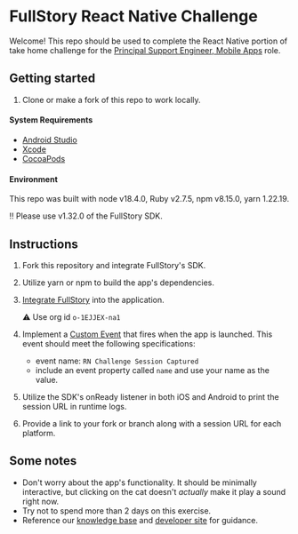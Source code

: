 # FullStory React Native Challenge
Welcome! This repo should be used to complete the React Native portion of take home challenge for the [Principal Support Engineer, Mobile Apps](https://www.fullstory.com/careers/jobs/6423283002/?gh_jid=6423283002) role.

## Getting started

1. Clone or make a fork of this repo to work locally.

#### System Requirements
- [Android Studio](https://developer.android.com/studio)
- [Xcode](https://developer.apple.com/xcode)
- [CocoaPods](https://cocoapods.org/)

#### Environment
This repo was built with node v18.4.0, Ruby v2.7.5, npm v8.15.0, yarn 1.22.19.

‼ Please use v1.32.0 of the FullStory SDK.

## Instructions

1. Fork this repository and integrate FullStory's SDK.
2. Utilize yarn or npm to build the app's dependencies.
3. [Integrate FullStory](https://help.fullstory.com/hc/en-us/articles/360052419133-Getting-Started-with-FullStory-React-Native-Capture) into the application.

    ⚠️ Use org id `o-1EJJEX-na1`

4. Implement a [Custom Event](https://developer.fullstory.com/custom-events) that fires when the app is launched. This event should meet the following specifications:

    - event name: `RN Challenge Session Captured`
    - include an event property called `name` and use your name as the value.

5. Utilize the SDK's onReady listener in both iOS and Android to print the session URL in runtime logs.
6. Provide a link to your fork or branch along with a session URL for each platform.

## Some notes
- Don't worry about the app's functionality. It should be minimally interactive, but clicking on the cat doesn't *actually* make it play a sound right now.
- Try not to spend more than 2 days on this exercise.
- Reference our [knowledge base](https://help.fullstory.com/hc/en-us/categories/4412779509911-FullStory-for-Mobile-Apps) and [developer site](https://developer.fullstory.com/) for guidance.
